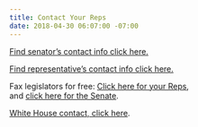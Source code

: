 ```yaml
---
title: Contact Your Reps
date: 2018-04-30 06:07:00 -07:00
---
```


[Find senator’s contact info click here.](https://goo.gl/RLiotu) 

[Find representative’s contact info click here.](https://goo.gl/5i7SXC) 

Fax legislators for free:  [Click here for your Reps](https://faxzero.com/fax_congress.php),  
and [click here for the Senate](https://faxzero.com/fax_senate.php). 

[White House contact, click here](https://www.usa.gov/federal-agencies/white-house).  
